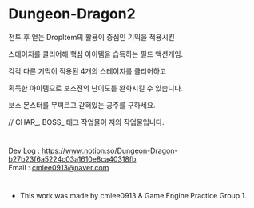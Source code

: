 # Dungeon-Dragon2
전투 후 얻는 DropItem의 활용이 중심인 기믹을 적용시킨

스테이지를 클리어해 핵심 아이템을 습득하는 필드 액션게임.

각각 다른 기믹이 적용된 4개의 스테이지를 클리어하고

획득한 아이템으로 보스전의 난이도를 완화시킬 수 있습니다.

보스 몬스터를 무찌르고 갇혀있는 공주를 구하세요.

// CHAR_, BOSS_ 태그 작업물이 저의 작업물입니다.
#
Dev Log : https://www.notion.so/Dungeon-Dragon-b27b23f6a5224c03a1610e8ca40318fb  
Email : cmlee0913@naver.com
#
- This work was made by cmlee0913 & Game Engine Practice Group 1.
